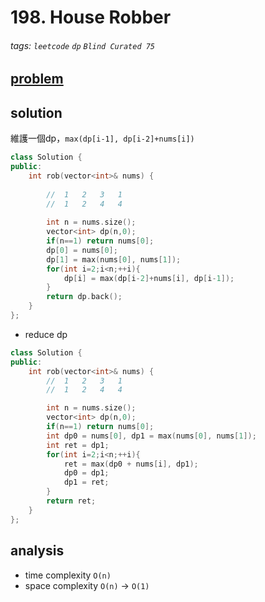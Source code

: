 # 198. House Robber

###### tags: `leetcode` `dp` `Blind Curated 75`

## [problem](https://leetcode.com/problems/house-robber/)


## solution 
維護一個dp，`max(dp[i-1], dp[i-2]+nums[i])`


```c++
class Solution {
public:
    int rob(vector<int>& nums) {
        
        //  1   2   3   1
        //  1   2   4   4 
        
        int n = nums.size();
        vector<int> dp(n,0);
        if(n==1) return nums[0];
        dp[0] = nums[0];
        dp[1] = max(nums[0], nums[1]);
        for(int i=2;i<n;++i){
            dp[i] = max(dp[i-2]+nums[i], dp[i-1]);
        }
        return dp.back();
    }
};
```

- reduce dp
```c++
class Solution {
public:
    int rob(vector<int>& nums) {
        //  1   2   3   1
        //  1   2   4   4

        int n = nums.size();
        vector<int> dp(n,0);
        if(n==1) return nums[0];
        int dp0 = nums[0], dp1 = max(nums[0], nums[1]);
        int ret = dp1;
        for(int i=2;i<n;++i){
            ret = max(dp0 + nums[i], dp1);
            dp0 = dp1;
            dp1 = ret;
        }
        return ret;
    }
};
```
## analysis
- time complexity `O(n)`
- space complexity `O(n)` -> `O(1)`
